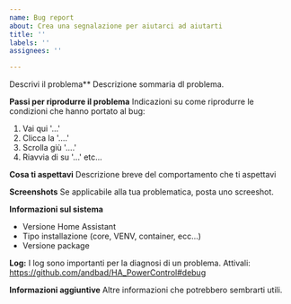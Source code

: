 ```yaml
---
name: Bug report
about: Crea una segnalazione per aiutarci ad aiutarti
title: ''
labels: ''
assignees: ''

---
```


Descrivi il problema**
Descrizione sommaria dl problema.

**Passi per riprodurre il problema**
Indicazioni su come riprodurre le condizioni che hanno portato al bug:
1. Vai qui '...'
2. Clicca la '....'
3. Scrolla giù '....'
4. Riavvia di su '...'
etc...

**Cosa ti aspettavi**
Descrizione breve del comportamento che ti aspettavi

**Screenshots**
Se applicabile alla tua problematica, posta uno screeshot.

**Informazioni sul sistema**
 - Versione Home Assistant
 - Tipo installazione (core, VENV, container, ecc...)
 - Versione package

**Log:**
I log sono importanti per la diagnosi di un problema. Attivali: https://github.com/andbad/HA_PowerControl#debug

**Informazioni aggiuntive**
Altre informazioni che potrebbero sembrarti utili.
